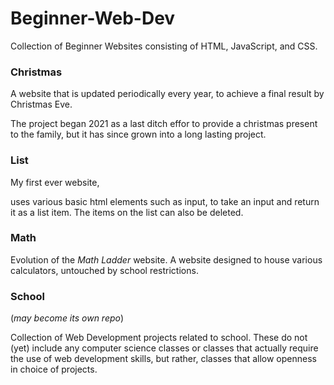 # Beginner-Web-Dev
Collection of Beginner Websites consisting of HTML, JavaScript, and CSS.

### Christmas
A website that is updated periodically every year, to achieve a final result by Christmas Eve. 

The project began 2021 as a last ditch effor to provide a christmas present to the family, but it has since grown into a long lasting project.

### List

My first ever website,

uses various basic html elements such as input, to take an input and return it as a list item. The items on the list can also be deleted.

### Math

Evolution of the *Math Ladder* website. A website designed to house various calculators, untouched by school restrictions.

### School 

(*may become its own repo*)

Collection of Web Development projects related to school. These do not (yet) include any computer science classes or classes that actually require the use of web development skills, but rather, classes that allow openness in choice of projects. 
